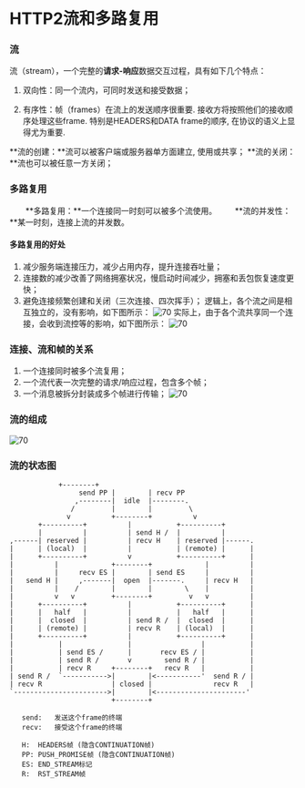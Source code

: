 # HTTP2流和多路复用

### **流**

流（stream），一个完整的**请求-响应**数据交互过程，具有如下几个特点：
1. 双向性：同一个流内，可同时发送和接受数据；

2. 有序性：帧（frames）在流上的发送顺序很重要. 接收方将按照他们的接收顺序处理这些frame. 特别是HEADERS和DATA frame的顺序, 在协议的语义上显得尤为重要.

**流的创建：**流可以被客户端或服务器单方面建立, 使用或共享；
**流的关闭：**流也可以被任意一方关闭；

### **多路复用**

　　**多路复用：**一个连接同一时刻可以被多个流使用。
　　**流的并发性：**某一时刻，连接上流的并发数。

#### **多路复用的好处**

1. 减少服务端连接压力，减少占用内存，提升连接吞吐量；
2. 连接数的减少改善了网络拥塞状况，慢启动时间减少，拥塞和丢包恢复速度更快；
3. 避免连接频繁创建和关闭（三次连接、四次挥手）；
逻辑上，各个流之间是相互独立的，没有影响，如下图所示：
![70](https://gitee.com/hjb2722404/tuchuang/raw/master/img/20210108141433.png)
实际上，由于各个流共享同一个连接，会收到流控等的影响，如下图所示：
![70](https://gitee.com/hjb2722404/tuchuang/raw/master/img/20210108141437.png)

### **连接、流和帧的关系**

1. 一个连接同时被多个流复用；
2. 一个流代表一次完整的请求/响应过程，包含多个帧；
3. 一个消息被拆分封装成多个帧进行传输；
![70](https://gitee.com/hjb2722404/tuchuang/raw/master/img/20210108141441.jpg)

### **流的组成**

![70](https://gitee.com/hjb2722404/tuchuang/raw/master/img/20210108141445.png)

### 流的状态图

	            +--------+
	                 send PP |        | recv PP
	                ,--------|  idle  |--------.
	               /         |        |         \
	              v          +--------+          v
	       +----------+          |           +----------+
	       |          |          | send H /  |          |
	,------| reserved |          | recv H    | reserved |------.
	|      | (local)  |          |           | (remote) |      |
	|      +----------+          v           +----------+      |
	|          |             +--------+             |          |
	|          |     recv ES |        | send ES     |          |
	|   send H |     ,-------|  open  |-------.     | recv H   |
	|          |    /        |        |        \    |          |
	|          v   v         +--------+         v   v          |
	|      +----------+          |           +----------+      |
	|      |   half   |          |           |   half   |      |
	|      |  closed  |          | send R /  |  closed  |      |
	|      | (remote) |          | recv R    | (local)  |      |
	|      +----------+          |           +----------+      |
	|           |                |                 |           |
	|           | send ES /      |       recv ES / |           |
	|           | send R /       v        send R / |           |
	|           | recv R     +--------+   recv R   |           |
	| send R /  `----------->|        |<-----------'  send R / |
	| recv R                 | closed |               recv R   |
	`----------------------->|        |<----------------------'
	                         +--------+
	
	   send:   发送这个frame的终端
	   recv:   接受这个frame的终端
	
	   H:  HEADERS帧 (隐含CONTINUATION帧)
	   PP: PUSH_PROMISE帧 (隐含CONTINUATION帧)
	   ES: END_STREAM标记
	   R:  RST_STREAM帧

